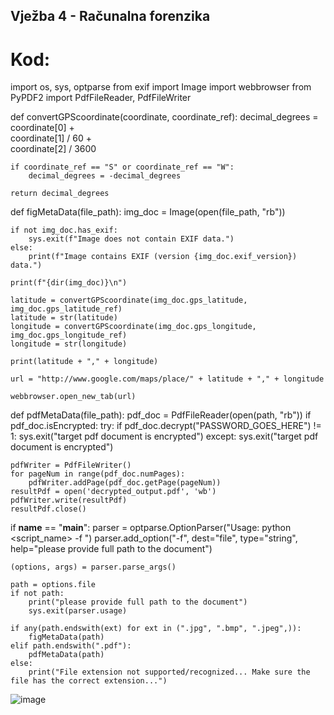 ## Vježba 4 - Računalna forenzika

# Kod:

import os, sys, optparse
from exif import Image
import webbrowser
from PyPDF2 import PdfFileReader, PdfFileWriter


def convertGPScoordinate(coordinate, coordinate_ref):
    decimal_degrees = coordinate[0] + \
                      coordinate[1] / 60 + \
                      coordinate[2] / 3600
    
    if coordinate_ref == "S" or coordinate_ref == "W":
        decimal_degrees = -decimal_degrees
    
    return decimal_degrees

def figMetaData(file_path):
    img_doc = Image(open(file_path, "rb"))

    if not img_doc.has_exif:
        sys.exit(f"Image does not contain EXIF data.")
    else:
        print(f"Image contains EXIF (version {img_doc.exif_version}) data.")
        
    print(f"{dir(img_doc)}\n")
    
    latitude = convertGPScoordinate(img_doc.gps_latitude, img_doc.gps_latitude_ref)
    latitude = str(latitude)
    longitude = convertGPScoordinate(img_doc.gps_longitude, img_doc.gps_longitude_ref)
    longitude = str(longitude)

    print(latitude + "," + longitude)

    url = "http://www.google.com/maps/place/" + latitude + "," + longitude
    
    webbrowser.open_new_tab(url)


def pdfMetaData(file_path):
    pdf_doc = PdfFileReader(open(path, "rb"))
    if pdf_doc.isEncrypted:
        try:
            if pdf_doc.decrypt("PASSWORD_GOES_HERE") != 1:
                sys.exit("target pdf document is encrypted")
        except:
            sys.exit("target pdf document is encrypted")

    pdfWriter = PdfFileWriter()
    for pageNum in range(pdf_doc.numPages):
        pdfWriter.addPage(pdf_doc.getPage(pageNum))
    resultPdf = open('decrypted_output.pdf', 'wb')
    pdfWriter.write(resultPdf)
    resultPdf.close()


if __name__ == "__main__":
    parser = optparse.OptionParser("Usage: python <script_name> -f <file>")
    parser.add_option("-f", dest="file", type="string", help="please provide full path to the document")

    (options, args) = parser.parse_args()

    path = options.file
    if not path:
        print("please provide full path to the document")
        sys.exit(parser.usage)

    if any(path.endswith(ext) for ext in (".jpg", ".bmp", ".jpeg",)):
        figMetaData(path)
    elif path.endswith(".pdf"):
        pdfMetaData(path)
    else:
        print("File extension not supported/recognized... Make sure the file has the correct extension...")

![image](https://user-images.githubusercontent.com/56872071/173104775-12ced926-c6b8-43ef-8b75-deffd5a09ef5.png)


